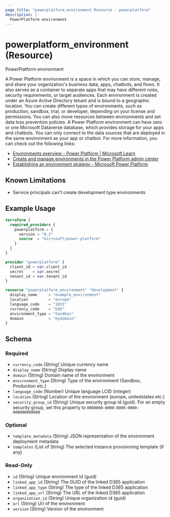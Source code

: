 ```yaml
---
page_title: "powerplatform_environment Resource - powerplatform"
description: |-
  PowerPlatform environment
---
```


# powerplatform_environment (Resource)

PowerPlatform environment

A Power Platform environment is a space in which you can store, manage, and share your organization's business data, apps, chatbots, and flows. It also serves as a container to separate apps that may have different roles, security requirements, or target audiences. Each environment is created under an Azure Active Directory tenant and is bound to a geographic location. You can create different types of environments, such as production, sandbox, trial, or developer, depending on your license and permissions. You can also move resources between environments and set data loss prevention policies. A Power Platform environment can have zero or one Microsoft Dataverse database, which provides storage for your apps and chatbots. You can only connect to the data sources that are deployed in the same environment as your app or chatbot. For more information, you can check out the following links:

- [Environments overview - Power Platform | Microsoft Learn](https://learn.microsoft.com/en-us/power-platform/admin/environments-overview)
- [Create and manage environments in the Power Platform admin center](https://learn.microsoft.com/en-us/power-platform/admin/create-environment)
- [Establishing an environment strategy - Microsoft Power Platform](https://learn.microsoft.com/en-us/power-platform/guidance/adoption/environment-strategy)

## Known Limitations

- Service principals can't create development type environments

## Example Usage



```terraform
terraform {
  required_providers {
    powerplatform = {
      version = "0.2"
      source  = "microsoft/power-platform"
    }
  }
}

provider "powerplatform" {
  client_id = var.client_id
  secret    = var.secret
  tenant_id = var.tenant_id
}

resource "powerplatform_environment" "development" {
  display_name     = "example_environment"
  location         = "europe"
  language_code    = "1033"
  currency_code    = "USD"
  environment_type = "Sandbox"
  domain           = "mydomain"
}
```

<!-- schema generated by tfplugindocs -->
## Schema

### Required

- `currency_code` (String) Unique currency name
- `display_name` (String) Display name
- `domain` (String) Domain name of the environment
- `environment_type` (String) Type of the environment (Sandbox, Production etc.)
- `language_code` (Number) Unique language LCID (integer)
- `location` (String) Location of the environment (europe, unitedstates etc.)
- `security_group_id` (String) Unique security group id (guid).  For an empty security group, set this property to `0000000-0000-0000-0000-000000000000`

### Optional

- `template_metadata` (String) JSON representation of the environment deployment metadata
- `templates` (List of String) The selected instance provisioning template (if any)

### Read-Only

- `id` (String) Unique environment id (guid)
- `linked_app_id` (String) The GUID of the linked D365 application
- `linked_app_type` (String) The type of the linked D365 application
- `linked_app_url` (String) The URL of the linked D365 application
- `organization_id` (String) Unique organization id (guid)
- `url` (String) Url of the environment
- `version` (String) Version of the environment


